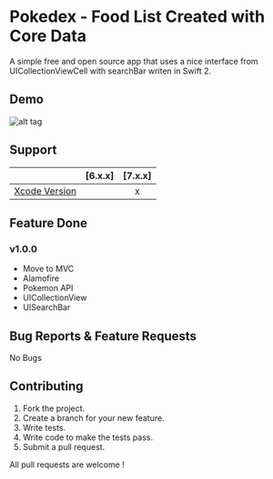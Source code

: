 # Pokedex - Food List Created with Core Data

A simple free and open source app that uses a nice interface from UICollectionViewCell with searchBar writen in Swift 2. 

## Demo

![alt tag](https://raw.githubusercontent.com/mihailsalari/pokedex/master/screen.png)

## Support

|                       |  [6.x.x]  |  [7.x.x]  | 
| --------------------- |:---------:|:---------:|
| [Xcode Version ][1]   |           |     x     |


[1]: http://developer.apple.com/xcode/


## Feature Done 


### v1.0.0

* Move to MVC
* Alamofire
* Pokemon API
* UICollectionView
* UISearchBar

## Bug Reports & Feature Requests

No Bugs

## Contributing

1. Fork the project.
2. Create a branch for your new feature.
3. Write tests.
4. Write code to make the tests pass.
5. Submit a pull request.

All pull requests are welcome !
